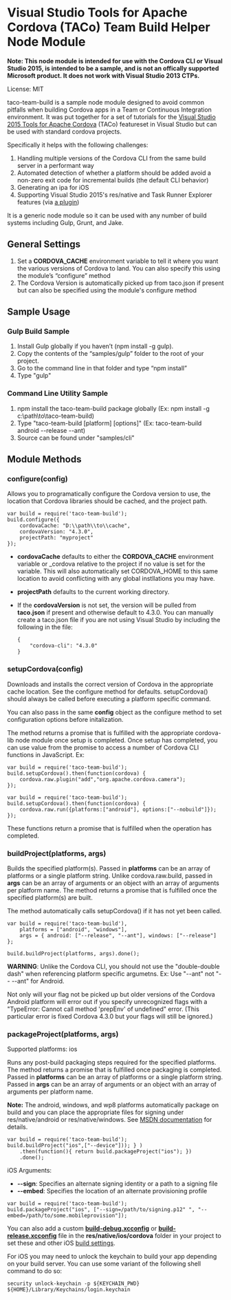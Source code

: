 Visual Studio Tools for Apache Cordova (TACo) Team Build Helper Node Module
===============
**Note: This node module is intended for use with the Cordova CLI or Visual Studio 2015, is intended to be a sample, and is not an offically supported Microsoft product. It does not work with Visual Studio 2013 CTPs.**

License: MIT

taco-team-build is a sample node module designed to avoid common pitfalls when building Cordova apps in a Team or Continuous Integration environment. It was put together for a set of tutorials for the [Visual Studio 2015 Tools for Apache Cordova](https://www.visualstudio.com/en-us/cordova-vs.aspx) (TACo) featureset in Visual Studio but can be used with standard cordova projects.

Specifically it helps with the following challenges:

1.  Handling multiple versions of the Cordova CLI from the same build server in a performant way
2.  Automated detection of whether a platform should be added avoid a non-zero exit code for incremental builds (the default CLI behavior)
3.  Generating an ipa for iOS
4.  Supporting Visual Studio 2015's res/native and Task Runner Explorer features (via [a plugin](http://aka.ms/vstacoplugin))

It is a generic node module so it can be used with any number of build systems including Gulp, Grunt, and Jake.

General Settings
----------------
1.  Set a **CORDOVA\_CACHE** environment variable to tell it where you want the various versions of Cordova to land.  You can also specify this using the module’s “configure” method
2.  The Cordova Version is automatically picked up from taco.json if present but can also be specified using the module's configure method

Sample Usage
---------------------
### Gulp Build Sample
1.  Install Gulp globally if you haven’t (npm install -g gulp).
2.  Copy the contents of the “samples/gulp” folder to the root of your project.
3.  Go to the command line in that folder and type “npm install”
4.  Type "gulp"

### Command Line Utility Sample
1.  npm install the taco-team-build package globally (Ex: npm install -g c:\path\to\taco-team-build)
2.  Type "taco-team-build \[platform\] \[options\]"  (Ex: taco-team-build android --release --ant)
3.  Source can be found under "samples/cli"


Module Methods
-------
### configure(config)
Allows you to programatically configure the Cordova version to use, the location that Cordova libraries should be cached, and the project path.

~~~~~~~~~~~~~~~~~~~~~~~~~~~~~~~~~~~~~~~~~~~~~~~~~~~~~~~~~~~~~~~~~~~~~~~~~~~~~~~~
var build = require('taco-team-build');
build.configure({
    cordovaCache: "D:\\path\\to\\cache",
    cordovaVersion: "4.3.0",
    projectPath: "myproject"
});
~~~~~~~~~~~~~~~~~~~~~~~~~~~~~~~~~~~~~~~~~~~~~~~~~~~~~~~~~~~~~~~~~~~~~~~~~~~~~~~~

-   **cordovaCache** defaults to either the **CORDOVA\_CACHE** environment variable or \_cordova relative to the project if no value is set for the variable. This will also automatically set CORDOVA\_HOME to this same location to avoid conflicting with any global instllations you may have.
-   **projectPath** defaults to the current working directory.
-   If the **cordovaVersion** is not set, the version will be pulled from **taco.json** if present and otherwise default to 4.3.0.  You can manually create a taco.json file if you are not using Visual Studio by including the following in the file:

    ~~~~~~~~~~~~~~~~~~~~~~~~~~~~~~~~~~~~~~~~~~~~~~~~~~~~~~~~~~~~~~~~~~~~~~~~~~~~~~~~
    {
        "cordova-cli": "4.3.0"
    }
    ~~~~~~~~~~~~~~~~~~~~~~~~~~~~~~~~~~~~~~~~~~~~~~~~~~~~~~~~~~~~~~~~~~~~~~~~~~~~~~~~

### setupCordova(config)
Downloads and installs the correct version of Cordova in the appropriate cache location.  See the configure method for defaults.  setupCordova() should always be called before executing a platform specific command. 

You can also pass in the same **config** object as the configure method to set configuration options before initalization.

The method returns a promise that is fulfilled with the appropriate cordova-lib node module once setup is completed.  Once setup has completed, you can use value from the promise to access a number of Cordova CLI functions in JavaScript.
Ex:

~~~~~~~~~~~~~~~~~~~~~~~~~~~~~~~~~~~~~~~~~~~~~~~~~~~~~~~~~~~~~~~~~~~~~~~~~~~~~~~~
var build = require('taco-team-build');
build.setupCordova().then(function(cordova) {
	cordova.raw.plugin("add","org.apache.cordova.camera");
});
~~~~~~~~~~~~~~~~~~~~~~~~~~~~~~~~~~~~~~~~~~~~~~~~~~~~~~~~~~~~~~~~~~~~~~~~~~~~~~~~

~~~~~~~~~~~~~~~~~~~~~~~~~~~~~~~~~~~~~~~~~~~~~~~~~~~~~~~~~~~~~~~~~~~~~~~~~~~~~~~~
var build = require('taco-team-build');
build.setupCordova().then(function(cordova) {
	cordova.raw.run({platforms:["android"], options:["--nobuild"]});
});
~~~~~~~~~~~~~~~~~~~~~~~~~~~~~~~~~~~~~~~~~~~~~~~~~~~~~~~~~~~~~~~~~~~~~~~~~~~~~~~~

These functions return a promise that is fulfilled when the operation has completed.

### buildProject(platforms, args)
Builds the specified platform(s). Passed in **platforms** can be an array of platforms or a single platform string. Unlike cordova.raw.build, passed in **args** can be an array of arguments or an object with an array of arguments per platform name. The method returns a promise that is fulfilled once the specified platform(s) are built.

The method automatically calls setupCordova() if it has not yet been called.

~~~~~~~~~~~~~~~~~~~~~~~~~~~~~~~~~~~~~~~~~~~~~~~~~~~~~~~~~~~~~~~~~~~~~~~~~~~~~~~~
var build = require('taco-team-build'),
    platforms = ["android", "windows"],
    args = { android: ["--release", "--ant"], windows: ["--release"] };
            
build.buildProject(platforms, args).done();
~~~~~~~~~~~~~~~~~~~~~~~~~~~~~~~~~~~~~~~~~~~~~~~~~~~~~~~~~~~~~~~~~~~~~~~~~~~~~~~~

**WARNING**: Unlike the Cordova CLI, you should not use the "double-double dash" when referencing platform specific argumetns. Ex: Use "--ant" not "-- --ant" for Android.

Not only will your flag not be picked up but older versions of the Cordova Android platform will error out if you specify unrecognized flags with a "TypeError: Cannot call method 'prepEnv' of undefined" error.  (This particular error is fixed Cordova 4.3.0 but your flags will still be ignored.)

### packageProject(platforms, args)
Supported platforms: ios

Runs any post-build packaging steps required for the specified platforms. The method returns a promise that is fulfilled once packaging is completed. Passed in **platforms** can be an array of platforms or a single platform string. Passed in **args** can be an array of arguments or an object with an array of arguments per platform name.

**Note:** The android, windows, and wp8 platforms automatically package on build and you can place the appropriate files for signing under res/native/android or res/native/windows. See [MSDN documentation](https://msdn.microsoft.com/en-us/library/dn757048.aspx) for details.

~~~~~~~~~~~~~~~~~~~~~~~~~~~~~~~~~~~~~~~~~~~~~~~~~~~~~~~~~~~~~~~~~~~~~~~~~~~~~~~~
var build = require('taco-team-build');
build.buildProject("ios",["--device"])); } )
    .then(function(){ return build.packageProject("ios"); })
    .done();
~~~~~~~~~~~~~~~~~~~~~~~~~~~~~~~~~~~~~~~~~~~~~~~~~~~~~~~~~~~~~~~~~~~~~~~~~~~~~~~~

iOS Arguments:
- **--sign**: Specifies an alternate signing identity or a path to a signing file
- **--embed**: Specifies the location of an alternate provisioning profile

~~~~~~~~~~~~~~~~~~~~~~~~~~~~~~~~~~~~~~~~~~~~~~~~~~~~~~~~~~~~~~~~~~~~~~~~~~~~~~~~
var build = require('taco-team-build');
build.packageProject("ios", ["--sign=/path/to/signing.p12" ", "--embed=/path/to/some.mobileprovision"]); 
~~~~~~~~~~~~~~~~~~~~~~~~~~~~~~~~~~~~~~~~~~~~~~~~~~~~~~~~~~~~~~~~~~~~~~~~~~~~~~~~

You can also add a custom **[build-debug.xcconfig](https://github.com/apache/cordova-ios/blob/master/bin/templates/scripts/cordova/build-debug.xcconfig)** or **[build-release.xcconfig](https://github.com/apache/cordova-ios/blob/master/bin/templates/scripts/cordova/build-release.xcconfig)** file in the **res/native/ios/cordova** folder in your project to set these and other iOS [build settings](https://developer.apple.com/library/ios/documentation/DeveloperTools/Reference/XcodeBuildSettingRef/0-Introduction/introduction.html#//apple_ref/doc/uid/TP40003931-CH1-SW1). 

For iOS you may need to unlock the keychain to build your app depending on your build server. You can use some variant of the following shell command to do so: 
~~~~~~~~~~~~~~~~~~~~~~~~~~~~~~~~~~~~~~~~~~~~~~~~~~~~~~~~~~~~~~~~~~~~~~~~~~~~~~~~
security unlock-keychain -p ${KEYCHAIN_PWD} ${HOME}/Library/Keychains/login.keychain 
~~~~~~~~~~~~~~~~~~~~~~~~~~~~~~~~~~~~~~~~~~~~~~~~~~~~~~~~~~~~~~~~~~~~~~~~~~~~~~~~

